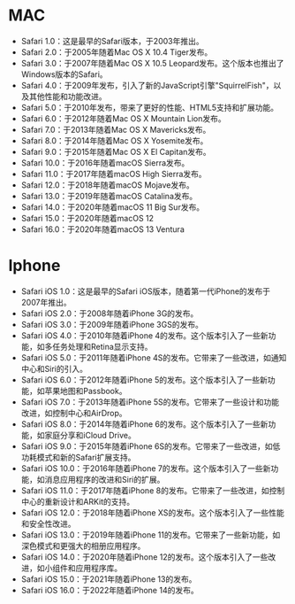 # MAC

* Safari 1.0：这是最早的Safari版本，于2003年推出。
* Safari 2.0：于2005年随着Mac OS X 10.4 Tiger发布。
* Safari 3.0：于2007年随着Mac OS X 10.5 Leopard发布。这个版本也推出了Windows版本的Safari。
* Safari 4.0：于2009年发布，引入了新的JavaScript引擎"SquirrelFish"，以及其他性能和功能改进。
* Safari 5.0：于2010年发布，带来了更好的性能、HTML5支持和扩展功能。
* Safari 6.0：于2012年随着Mac OS X Mountain Lion发布。
* Safari 7.0：于2013年随着Mac OS X Mavericks发布。
* Safari 8.0：于2014年随着Mac OS X Yosemite发布。
* Safari 9.0：于2015年随着Mac OS X El Capitan发布。
* Safari 10.0：于2016年随着macOS Sierra发布。
* Safari 11.0：于2017年随着macOS High Sierra发布。
* Safari 12.0：于2018年随着macOS Mojave发布。
* Safari 13.0：于2019年随着macOS Catalina发布。
* Safari 14.0：于2020年随着macOS 11 Big Sur发布。
* Safari 15.0：于2020年随着macOS 12
* Safari 16.0：于2020年随着macOS 13 Ventura

# Iphone

* Safari iOS 1.0：这是最早的Safari iOS版本，随着第一代iPhone的发布于2007年推出。
* Safari iOS 2.0：于2008年随着iPhone 3G的发布。
* Safari iOS 3.0：于2009年随着iPhone 3GS的发布。
* Safari iOS 4.0：于2010年随着iPhone 4的发布。这个版本引入了一些新功能，如多任务处理和Retina显示支持。
* Safari iOS 5.0：于2011年随着iPhone 4S的发布。它带来了一些改进，如通知中心和Siri的引入。
* Safari iOS 6.0：于2012年随着iPhone 5的发布。这个版本引入了一些新功能，如苹果地图和Passbook。
* Safari iOS 7.0：于2013年随着iPhone 5S的发布。它带来了一些设计和功能改进，如控制中心和AirDrop。
* Safari iOS 8.0：于2014年随着iPhone 6的发布。这个版本引入了一些新功能，如家庭分享和iCloud Drive。
* Safari iOS 9.0：于2015年随着iPhone 6S的发布。它带来了一些改进，如低功耗模式和新的Safari扩展支持。
* Safari iOS 10.0：于2016年随着iPhone 7的发布。这个版本引入了一些新功能，如消息应用程序的改进和Siri的扩展。
* Safari iOS 11.0：于2017年随着iPhone 8的发布。它带来了一些改进，如控制中心的重新设计和ARKit的支持。
* Safari iOS 12.0：于2018年随着iPhone XS的发布。这个版本引入了一些性能和安全性改进。
* Safari iOS 13.0：于2019年随着iPhone 11的发布。它带来了一些新功能，如深色模式和更强大的相册应用程序。
* Safari iOS 14.0：于2020年随着iPhone 12的发布。这个版本引入了一些改进，如小组件和应用程序库。
* Safari iOS 15.0：于2021年随着iPhone 13的发布。
* Safari iOS 16.0：于2022年随着iPhone 14的发布。
